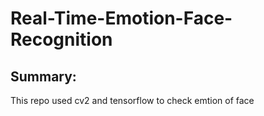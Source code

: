 # Real-Time-Emotion-Face-Recognition

## Summary:

This repo used cv2 and tensorflow to check emtion of face

